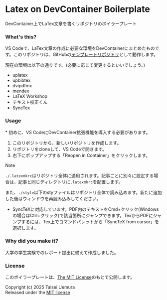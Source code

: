 # Latex on DevContainer Boilerplate
DevContainer上でLaTex文章を書くリポジトリのボイラープレート

### What's this?

VS Codeで、LaTex文章の作成に必要な環境をDevContainerにまとめたものです。このリポジトリは、GitHubの[テンプレートリポジトリ](https://docs.github.com/ja/repositories/creating-and-managing-repositories/creating-a-template-repository)として動作します。

現在の環境は以下の通りです。(必要に応じて変更するといいでしょう。)

- uplatex
- upbibtex
- dvipdfmx
- mendex
- LaTeX Workshop
- テキスト校正くん
- SyncTex

### Usage

\* 初めに、VS CodeにDevContainer拡張機能を導入する必要があります。

1. このリポジトリから、新しいリポジトリを作成します。
2. リポジトリをcloneして、VS Codeで開きます。
3. 右下にポップアップする「Reopen in Container」をクリックします。

> [!NOTE]
> `./.latexmkrc`はリポジトリ全体に適用されます。記事ごとに別々に設定する場合は、記事と同じディレクトリに`.latexmkrc`を配置します。
> 
> また、`./style`以下のstyファイルはリポジトリ全体で読み込めます。新たに追加した後はウィンドウを再読み込みしてください。

- SyncTeXに対応しています。PDF内のテキストをCmd+クリック(Windowsの場合はCtrl+クリック)で該当箇所にジャンプできます。TexからPDFにジャンプするには、Tex上でコマンドパレットから「SyncTeX from cursor」を選択します。

### Why did you make it?

大学の学生実験でのレポート提出に備えて作成しました。

### License
このボイラープレートは、[The MIT License](./LICENSE.txt)のもとで公開します。

Copyright (c) 2025 Taisei Uemura  
Released under the [MIT license](./LICENSE.txt)
